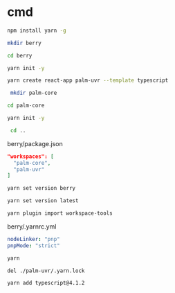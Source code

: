 # cmd

```sh
npm install yarn -g
 ```

 ```sh
 mkdir berry
 ```

 ```sh
 cd berry
 ```

 ```sh
 yarn init -y
 ```
 
 ```sh
 yarn create react-app palm-uvr --template typescript
 ```
 
```sh
 mkdir palm-core
 ```

 ```sh
 cd palm-core
 ```

 ```sh
 yarn init -y
 ```

```sh
 cd ..
 ```

berry/package.json
 ```json
 "workspaces": [
   "palm-core",
   "palm-uvr"
 ]
 ```

```sh
yarn set version berry
```

```sh
yarn set version latest
```

```sh
yarn plugin import workspace-tools
```

berry/.yarnrc.yml
```yml
nodeLinker: "pnp"
pnpMode: "strict"
```

```sh
yarn
```

```sh
del ./palm-uvr/.yarn.lock
```

```sh
yarn add typescript@4.1.2
```

